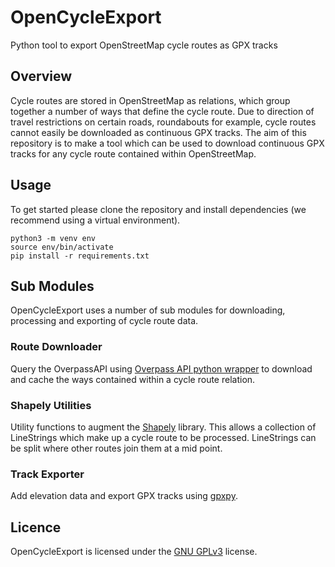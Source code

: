 # OpenCycleExport

Python tool to export OpenStreetMap cycle routes as GPX tracks

## Overview

Cycle routes are stored in OpenStreetMap as relations, which group together a number of ways that define the cycle route. Due to direction of travel restrictions on certain roads, roundabouts for example, cycle routes cannot easily be downloaded as continuous GPX tracks. The aim of this repository is to make a tool which can be used to download continuous GPX tracks for any cycle route contained within OpenStreetMap.

## Usage

To get started please clone the repository and install dependencies (we recommend using a virtual environment).

```
python3 -m venv env
source env/bin/activate
pip install -r requirements.txt
```

## Sub Modules

OpenCycleExport uses a number of sub modules for downloading, processing and exporting of cycle route data.

### Route Downloader

Query the OverpassAPI using [Overpass API python wrapper](https://github.com/mvexel/overpass-api-python-wrapper) to download and cache the ways contained within a cycle route relation.

### Shapely Utilities

Utility functions to augment the [Shapely](https://github.com/Toblerity/Shapely) library. This allows a collection of LineStrings which make up a cycle route to be processed. LineStrings can be split where other routes join them at a mid point.

### Track Exporter

Add elevation data and export GPX tracks using [gpxpy](https://github.com/tkrajina/gpxpy).

## Licence

OpenCycleExport is licensed under the [GNU GPLv3](https://choosealicense.com/licenses/gpl-3.0/) license.
